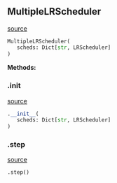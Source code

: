 #


## MultipleLRScheduler
[source](https://github.com/jrzaurin/pytorch-widedeep/blob/master/pytorch_widedeep/training/_multiple_lr_scheduler.py/#L4)
```python 
MultipleLRScheduler(
   scheds: Dict[str, LRScheduler]
)
```




**Methods:**


### .__init__
[source](https://github.com/jrzaurin/pytorch-widedeep/blob/master/pytorch_widedeep/training/_multiple_lr_scheduler.py/#L5)
```python
.__init__(
   scheds: Dict[str, LRScheduler]
)
```


### .step
[source](https://github.com/jrzaurin/pytorch-widedeep/blob/master/pytorch_widedeep/training/_multiple_lr_scheduler.py/#L8)
```python
.step()
```

